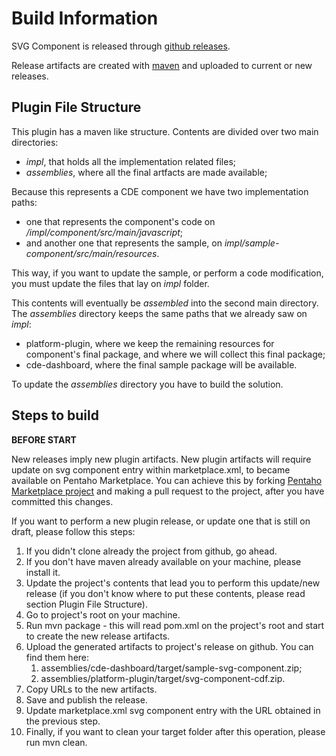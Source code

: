 # Build Information

SVG Component is released through [github releases](https://github.com/blog/1547-release-your-software).

Release artifacts are created with [maven](https://maven.apache.org/) and uploaded to current or new releases.

## Plugin File Structure

This plugin has a maven like structure. Contents are divided over two main directories:
* *impl*, that holds all the implementation related files;
* *assemblies*, where all the final artfacts are made available;

Because this represents a CDE component we have two implementation paths: 
* one that represents the component's code on _/impl/component/src/main/javascript_;
* and another one that represents the sample, on _impl/sample-component/src/main/resources_.

This way, if you want to update the sample, or perform a code modification, you must update the files that lay on _impl_ folder.

This contents will eventually be _assembled_ into the second main directory. The _assemblies_ directory keeps the same paths that we already saw on _impl_:
* platform-plugin, where we keep the remaining resources for component's final package, and where we will collect this final package;
* cde-dashboard, where the final sample package will be available.

To update the _assemblies_ directory you have to build the solution. 

## Steps to build

**BEFORE START**

New releases imply new plugin artifacts. New plugin artifacts will require update on svg component entry within marketplace.xml, to became available on Pentaho Marketplace. You can achieve this by forking [Pentaho Marketplace project](https://github.com/pentaho/marketplace-metadata) and making a pull request to the project, after you have committed this changes.

If you want to perform a new plugin release, or update one that is still on draft, please follow this steps:

1. If you didn't clone already the project from github, go ahead.
1. If you don't have maven already available on your machine, please install it. 
1. Update the project's contents that lead you to perform this update/new release (if you don't know where to put these contents, please read section Plugin File Structure).
1. Go to project's root on your machine.
1. Run mvn package - this will read pom.xml on the project's root and start to create the new release artifacts.
1. Upload the generated artifacts to project's release on github. You can find them here:
    1. assemblies/cde-dashboard/target/sample-svg-component.zip;
    1. assemblies/platform-plugin/target/svg-component-cdf.zip.
1. Copy URLs to the new artifacts.
1. Save and publish the release.
1. Update marketplace.xml svg component entry with the URL obtained in the previous step.
1. Finally, if you want to clean your target folder after this operation, please run mvn clean.


